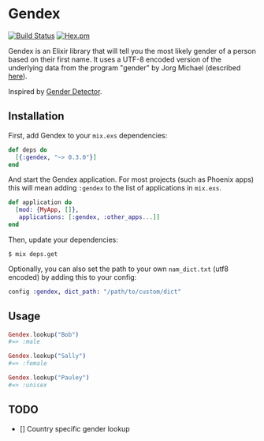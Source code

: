 # Gendex

[![Build Status](https://img.shields.io/travis/dre1080/gendex.svg?style=flat-square)](https://travis-ci.org/dre1080/gendex) [![Hex.pm](https://img.shields.io/hexpm/v/gendex.svg?style=flat-square)](https://hex.pm/packages/gendex)

Gendex is an Elixir library that will tell you the most likely gender of a person based on their first name.
It uses a UTF-8 encoded version of the underlying data from the program "gender" by Jorg Michael (described [here](http://www.autohotkey.com/community/viewtopic.php?t=22000)).

Inspired by [Gender Detector](https://github.com/bmuller/gender_detector).

## Installation

First, add Gendex to your `mix.exs` dependencies:

```elixir
def deps do
  [{:gendex, "~> 0.3.0"}]
end
```

And start the Gendex application. For most projects (such as
Phoenix apps) this will mean adding `:gendex` to the list of applications in
`mix.exs`.

```elixir
def application do
  [mod: {MyApp, []},
   applications: [:gendex, :other_apps...]]
end
```

Then, update your dependencies:

```sh-session
$ mix deps.get
```

Optionally, you can also set the path to your own `nam_dict.txt` (utf8 encoded)
by adding this to your config:

```elixir
config :gendex, dict_path: "/path/to/custom/dict"
```

## Usage

```elixir
Gendex.lookup("Bob")
#=> :male

Gendex.lookup("Sally")
#=> :female

Gendex.lookup("Pauley")
#=> :unisex
```

## TODO

- [] Country specific gender lookup
